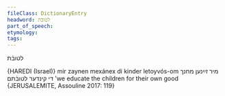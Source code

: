 ```yaml
---
fileClass: DictionaryEntry
headword: לטובֿת
part_of_speech: 
etymology: 
tags: 
---
```

לטובֿת

{HAREDI (Israel)}
mir zaynen mexánex di kinder letoyvós-om מיר זײַנען מחנך די קינדער לטובֿתם 'we educate the children for their own good {JERUSALEMITE, Assouline 2017: 119}
